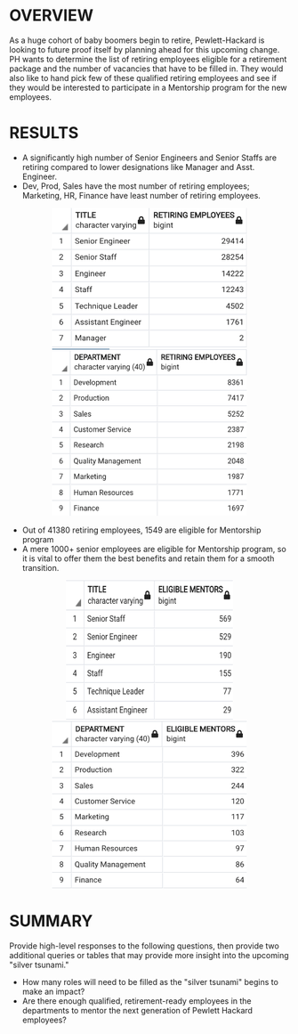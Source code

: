 # OVERVIEW
  As a huge cohort of baby boomers begin to retire, Pewlett-Hackard is looking to future proof itself by planning ahead for this upcoming change. PH wants to determine the list of retiring employees eligible for a retirement package and the number of vacancies that have to be filled in. They would also like to hand pick few of these qualified retiring employees and see if they would be interested to participate in a Mentorship program for the new employees. 

# RESULTS 
* A significantly high number of Senior Engineers and Senior Staffs are retiring compared to lower designations like Manager and Asst. Engineer.
* Dev, Prod, Sales have the most number of retiring employees; Marketing, HR, Finance have least number of retiring employees.
<p align='center'>
<img src="https://github.com/yazhcodes/Pewlett-Hackard-Analysis/blob/main/Challenge/Images/Retiring%20Employees%20by%20Title.png" width=350 height=250 align></img>
<img src="https://github.com/yazhcodes/Pewlett-Hackard-Analysis/blob/main/Challenge/Images/Retiring%20Employees%20by%20Department.png" width=350 height=300></img>
</p>

* Out of 41380 retiring employees, 1549 are eligible for Mentorship program
* A mere 1000+ senior employees are eligible for Mentorship program, so it is vital to offer them the best benefits and retain them for a smooth transition.
<p align='center'>
<img src="https://github.com/yazhcodes/Pewlett-Hackard-Analysis/blob/main/Challenge/Images/Eligible%20Mentors%20by%20Title.png" width=300 height=250></img>
<img src="https://github.com/yazhcodes/Pewlett-Hackard-Analysis/blob/main/Challenge/Images/Eligible%20Mentors%20by%20Department.png" width=350 height=300></img>
</p>

# SUMMARY 
Provide high-level responses to the following questions, then provide two additional queries or tables that may provide more insight into the upcoming "silver tsunami."
* How many roles will need to be filled as the "silver tsunami" begins to make an impact?
* Are there enough qualified, retirement-ready employees in the departments to mentor the next generation of Pewlett Hackard employees?
